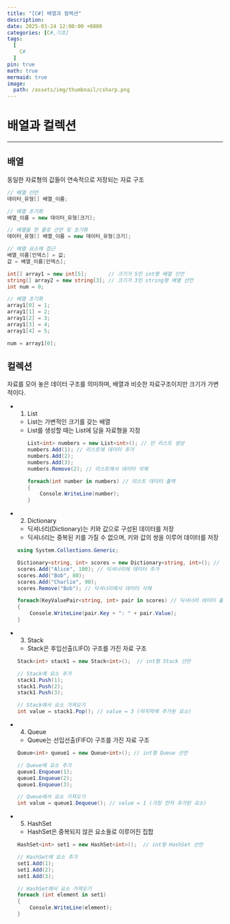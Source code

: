```yaml
---
title: "[C#] 배열과 컬렉션"
description: 
date: 2025-03-24 12:00:00 +0800
categories: [C#,기초]
tags:
  [
    C#
  ]
pin: true
math: true
mermaid: true
image:
  path: /assets/img/thumbnail/csharp.png
---
```


# 배열과 컬렉션

--- 

## 배열

동일한 자료형의 값들이 연속적으로 저장되는 자료 구조

```c#
// 배열 선언
데이터_유형[] 배열_이름;

// 배열 초기화
배열_이름 = new 데이터_유형[크기];

// 배열을 한 줄로 선언 및 초기화
데이터_유형[] 배열_이름 = new 데이터_유형[크기];

// 배열 요소에 접근
배열_이름[인덱스] = 값;
값 = 배열_이름[인덱스];

int[] array1 = new int[5];       // 크기가 5인 int형 배열 선언
string[] array2 = new string[3]; // 크기가 3인 string형 배열 선언
int num = 0;

// 배열 초기화
array1[0] = 1;
array1[1] = 2;
array1[2] = 3;
array1[3] = 4;
array1[4] = 5;

num = array1[0];
```

## 컬렉션

자료를 모아 놓은 데이터 구조를 의미하며, 배열과 비슷한 자료구조이지만 크기가 가변적이다.

- 1) List
  - List는 가변적인 크기를 갖는 배열
  - List를 생성할 때는 List에 담을 자료형을 지정
    ```csharp
    List<int> numbers = new List<int>(); // 빈 리스트 생성
    numbers.Add(1); // 리스트에 데이터 추가
    numbers.Add(2);
    numbers.Add(3);
    numbers.Remove(2); // 리스트에서 데이터 삭제
    
    foreach(int number in numbers) // 리스트 데이터 출력
    {
        Console.WriteLine(number);
    }
    ```
    
- 2) Dictionary
    - 딕셔너리(Dictionary)는 키와 값으로 구성된 데이터를 저장
    - 딕셔너리는 중복된 키를 가질 수 없으며, 키와 값의 쌍을 이루어 데이터를 저장
    
    ```csharp
    using System.Collections.Generic;
    
    Dictionary<string, int> scores = new Dictionary<string, int>(); // 빈 딕셔너리 생성
    scores.Add("Alice", 100); // 딕셔너리에 데이터 추가
    scores.Add("Bob", 80);
    scores.Add("Charlie", 90);
    scores.Remove("Bob"); // 딕셔너리에서 데이터 삭제
    
    foreach(KeyValuePair<string, int> pair in scores) // 딕셔너리 데이터 출력
    {
        Console.WriteLine(pair.Key + ": " + pair.Value);
    }
    ```
    
- 3) Stack
    - Stack은 후입선출(LIFO) 구조를 가진 자료 구조
    
    ```csharp
    Stack<int> stack1 = new Stack<int>();  // int형 Stack 선언
    
    // Stack에 요소 추가
    stack1.Push(1);
    stack1.Push(2);
    stack1.Push(3);
    
    // Stack에서 요소 가져오기
    int value = stack1.Pop(); // value = 3 (마지막에 추가된 요소)
    ```
    
- 4) Queue
    - Queue는 선입선출(FIFO) 구조를 가진 자료 구조
    
    ```csharp
    Queue<int> queue1 = new Queue<int>(); // int형 Queue 선언
    
    // Queue에 요소 추가
    queue1.Enqueue(1);
    queue1.Enqueue(2);
    queue1.Enqueue(3);
    
    // Queue에서 요소 가져오기
    int value = queue1.Dequeue(); // value = 1 (가장 먼저 추가된 요소)
    ```
    
- 5) HashSet
    - HashSet은 중복되지 않은 요소들로 이루어진 집합
    
    ```csharp
    HashSet<int> set1 = new HashSet<int>();  // int형 HashSet 선언
    
    // HashSet에 요소 추가
    set1.Add(1);
    set1.Add(2);
    set1.Add(3);
    
    // HashSet에서 요소 가져오기
    foreach (int element in set1)
    {
        Console.WriteLine(element);
    }
    ```